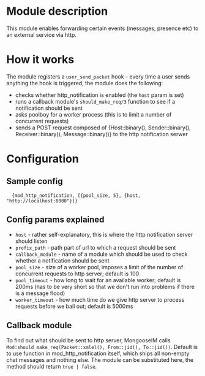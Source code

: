 # Module description

This module enables forwarding certain events (messages, presence etc) to an
external service via http.

# How it works

The module registers a `user_send_packet` hook - every time a user sends anything
the hook is triggered, the module does the following:

* checks whether http_notification is enabled (the `host` param is set)
* runs a callback module's `should_make_req/3` function to see if a notification should be sent
* asks poolboy for a worker process (this is to limit a number of concurrent requests)
* sends a POST request composed of {Host::binary(), Sender::binary(), Receiver::binary(), Message::binary()} to the http notification serwer

# Configuration

## Sample config

`  {mod_http_notification, [{pool_size, 5}, {host, "http://localhost:8000"}]}`

## Config params explained

* `host` - rather self-explanatory, this is where the http notification server should listen
* `prefix_path` - path part of url to which a request should be sent
* `callback_module` - name of a module which should be used to check whether a
notification should be sent
* `pool_size` - size of a worker pool, imposes a limit of the number of concurrent requests
to http server; default is 100
* `pool_timeout` - how long to wait for an available worker; default is 200ms (has to be
very short so that we don't run into problems if there is a message flood)
* `worker_timeout` - how much time do we give http server to process requests before we
bail out; default is 5000ms

## Callback module
To find out what should be sent to http server, MongooseIM calls `Mod:should_make_req(Packet::xmlel(), From::jid(), To::jid())`.
Default is to use function in mod_http_notification itself, which ships all non-empty chat messages
and nothing else. The module can be substituted here, the method should return `true | false`.
